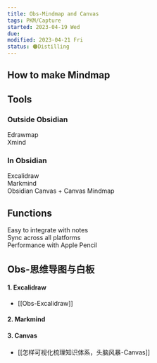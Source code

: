 ```yaml
---
title: Obs-Mindmap and Canvas
tags: PKM/Capture
started: 2023-04-19 Wed
due:
modified: 2023-04-21 Fri
status: 🟠Distilling
---
```

## How to make Mindmap
## Tools
### Outside Obsidian
Edrawmap  
Xmind
### In Obsidian
Excalidraw  
Markmind  
Obsidian Canvas + Canvas Mindmap
## Functions
Easy to integrate with notes  
Sync across all platforms  
Performance with Apple Pencil
## Obs-思维导图与白板
#### 1. Excalidraw
- [[Obs-Excalidraw]]
#### 2. Markmind
#### 3. Canvas
- [[怎样可视化梳理知识体系，头脑风暴-Canvas]]